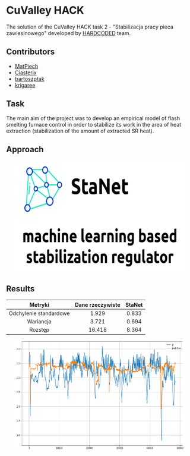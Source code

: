 # CuValley HACK

The solution of the CuValley HACK task 2 - "Stabilizacja pracy pieca zawiesinowego" developed by [HARDCODED](https://github.com/HARDCODED-PL) team.

## Contributors

- [MatPiech](https://github.com/MatPiech)
- [Ciasterix](https://github.com/Ciasterix)
- [bartoszptak](https://github.com/bartoszptak)
- [krigaree](https://github.com/krigaree)

## Task

The main aim of the project was to develop an empirical model of flash smelting furnace control in order to stabilize its work in the area of heat extraction (stabilization of the amount of extracted SR heat).

## Approach

<p align="center">
  <img width="460" height="300" src="https://github.com/HARDCODED-PL/CuValley/blob/main/data/stanet.png">
</p>

## Results

<center>

| Metryki 	| Dane rzeczywiste 	| StaNet 	|
|:-:	|:-:	|:-:	|
| Odchylenie standardowe 	| 1.929 	| 0.833 	|
| Wariancja 	| 3.721 	| 0.694 	|
| Rozstęp 	| 16.418 	| 8.364 	|

</center>

<p align="center">
  <img width="460" height="300" src="https://github.com/HARDCODED-PL/CuValley/blob/main/data/stabilized_results.png">
</p>

